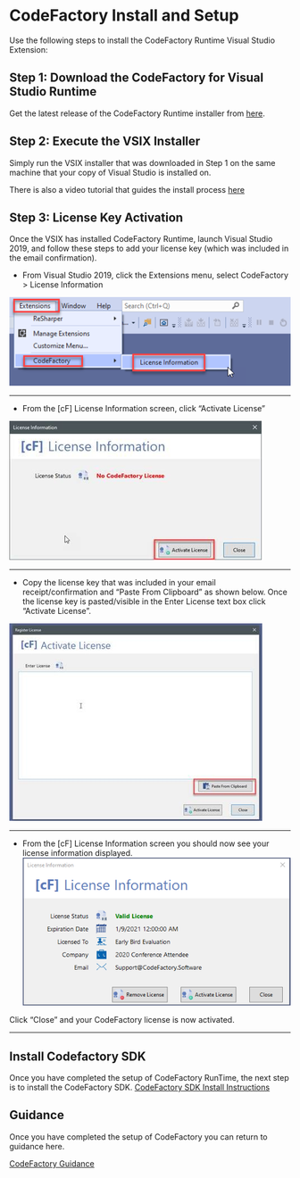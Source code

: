 # CodeFactory Install and Setup
Use the following steps to install the CodeFactory Runtime Visual Studio Extension:

## Step 1: Download the CodeFactory for Visual Studio Runtime
Get the latest release of the CodeFactory Runtime installer from [here](https://github.com/CodeFactoryLLC/CodeFactory/releases).

## Step 2: Execute the VSIX Installer
Simply run the VSIX installer that was downloaded in Step 1 on the same machine that your copy of Visual Studio is installed on.  

There is also a video tutorial that guides the install process [here](https://www.youtube.com/watch?v=sJTFVW2kxKE&t=1s&ab_channel=CodeFactory)

## Step 3: License Key Activation
Once the VSIX has installed CodeFactory Runtime, launch Visual Studio 2019, and follow these steps to add your license key (which was included in the email confirmation). 

- From Visual Studio 2019, click the Extensions menu, select CodeFactory > License Information

![](images/step1_extensions_menu.png)
___
-  From the [cF] License Information screen, click “Activate License”

![](images/Step2_licenseInfo_Screen.jpeg)
___
- Copy the license key that was included in your email receipt/confirmation and “Paste From Clipboard” as shown below. Once the license key is pasted/visible in the Enter License text box click “Activate License”.

![](images/Step3_Activate_License.jpeg) 
___
- From the [cF] License Information screen you should now see your license information displayed.
![](images/Activated_License.png)

Click “Close” and your CodeFactory license is now activated.
___

## Install Codefactory SDK
Once you have completed the setup of CodeFactory RunTime, the next step is to install the CodeFactory SDK.
[CodeFactory SDK Install Instructions](CodeFactorySDK.md)

## Guidance
Once you have completed the setup of CodeFactory you can return to guidance here.

[CodeFactory Guidance](../Overview.md)
